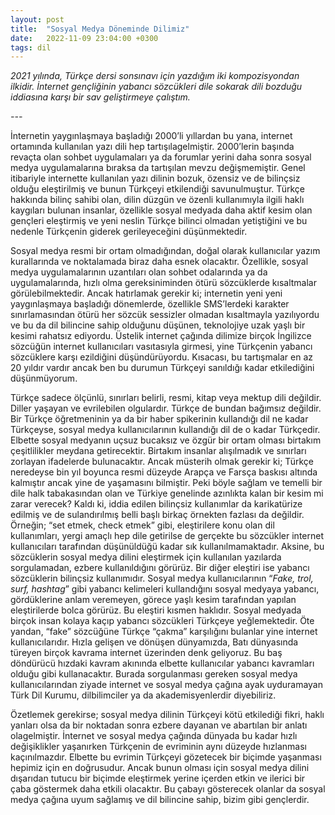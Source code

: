 ```yaml
---
layout: post
title:  "Sosyal Medya Döneminde Dilimiz"
date:   2022-11-09 23:04:00 +0300
tags: dil
---
```


_2021 yılında, Türkçe dersi sonsınavı için yazdığım iki kompozisyondan ilkidir. İnternet gençliğinin yabancı sözcükleri dile sokarak dili bozduğu iddiasına karşı bir sav geliştirmeye çalıştım._

_\---_

İnternetin yaygınlaşmaya başladığı 2000’li yıllardan bu yana, internet ortamında kullanılan yazı dili hep tartışılagelmiştir. 2000’lerin başında revaçta olan sohbet uygulamaları ya da forumlar yerini daha sonra sosyal medya uygulamalarına bıraksa da tartışılan mevzu değişmemiştir. Genel itibariyle internette kullanılan yazı dilinin bozuk, özensiz ve de bilinçsiz olduğu eleştirilmiş ve bunun Türkçeyi etkilendiği savunulmuştur. Türkçe hakkında bilinç sahibi olan, dilin düzgün ve özenli kullanımıyla ilgili haklı kaygıları bulunan insanlar, özellikle sosyal medyada daha aktif kesim olan gençleri eleştirmiş ve yeni neslin Türkçe bilinci olmadan yetiştiğini ve bu nedenle Türkçenin giderek gerileyeceğini düşünmektedir.

Sosyal medya resmi bir ortam olmadığından, doğal olarak kullanıcılar yazım kurallarında ve noktalamada biraz daha esnek olacaktır. Özellikle, sosyal medya uygulamalarının uzantıları olan sohbet odalarında ya da uygulamalarında, hızlı olma gereksiniminden ötürü sözcüklerde kısaltmalar görülebilmektedir. Ancak hatırlamak gerekir ki; internetin yeni yeni yaygınlaşmaya başladığı dönemlerde, özellikle SMS’lerdeki karakter sınırlamasından ötürü her sözcük sessizler olmadan kısaltmayla yazılıyordu ve bu da dil bilincine sahip olduğunu düşünen, teknolojiye uzak yaşlı bir kesimi rahatsız ediyordu. Üstelik internet çağında dilimize birçok İngilizce sözcüğün internet kullanıcıları vasıtasıyla girmesi, yine Türkçenin yabancı sözcüklere karşı ezildiğini düşündürüyordu. Kısacası, bu tartışmalar en az 20 yıldır vardır ancak ben bu durumun Türkçeyi sanıldığı kadar etkilediğini düşünmüyorum.

Türkçe sadece ölçünlü, sınırları belirli, resmi, kitap veya mektup dili değildir. Diller yaşayan ve evrilebilen olgulardır. Türkçe de bundan bağımsız değildir. Bir Türkçe öğretmeninin ya da bir haber spikerinin kullandığı dil ne kadar Türkçeyse, sosyal medya kullanıcılarının kullandığı dil de o kadar Türkçedir. Elbette sosyal medyanın uçsuz bucaksız ve özgür bir ortam olması birtakım çeşitlilikler meydana getirecektir. Birtakım insanlar alışılmadık ve sınırları zorlayan ifadelerde bulunacaktır. Ancak müsterih olmak gerekir ki; Türkçe neredeyse bin yıl boyunca resmi düzeyde Arapça ve Farsça baskısı altında kalmıştır ancak yine de yaşamasını bilmiştir. Peki böyle sağlam ve temelli bir dile halk tabakasından olan ve Türkiye genelinde azınlıkta kalan bir kesim mi zarar verecek? Kaldı ki, iddia edilen bilinçsiz kullanımlar da karikatürize edilmiş ve de sulandırılmış belli başlı birkaç örnekten fazlası da değildir. Örneğin; “set etmek, check etmek” gibi, eleştirilere konu olan dil kullanımları, yergi amaçlı hep dile getirilse de gerçekte bu sözcükler internet kullanıcıları tarafından düşünüldüğü kadar sık kullanılmamaktadır. Aksine, bu sözcüklerin sosyal medya dilini eleştirmek için kullanılan yazılarda sorgulamadan, ezbere kullanıldığını görürüz. Bir diğer eleştiri ise yabancı sözcüklerin bilinçsiz kullanımıdır. Sosyal medya kullanıcılarının “_Fake, trol, surf, hashtag_” gibi yabancı kelimeleri kullandığını sosyal medyaya yabancı, gördüklerine anlam veremeyen, görece yaşlı kesim tarafından yapılan eleştirilerde bolca görürüz. Bu eleştiri kısmen haklıdır. Sosyal medyada birçok insan kolaya kaçıp yabancı sözcükleri Türkçeye yeğlemektedir. Öte yandan, “fake” sözcüğüne Türkçe “çakma” karşılığını bulanlar yine internet kullanıcılarıdır. Hızla gelişen ve dönüşen dünyamızda, Batı dünyasında türeyen birçok kavrama internet üzerinden denk geliyoruz. Bu baş döndürücü hızdaki kavram akınında elbette kullanıcılar yabancı kavramları olduğu gibi kullanacaktır. Burada sorgulanması gereken sosyal medya kullanıcılarından ziyade internet ve sosyal medya çağına ayak uyduramayan Türk Dil Kurumu, dilbilimciler ya da akademisyenlerdir diyebiliriz.

Özetlemek gerekirse; sosyal medya dilinin Türkçeyi kötü etkilediği fikri, haklı yanları olsa da bir noktadan sonra ezbere dayanan ve abartılan bir anlatı olagelmiştir. İnternet ve sosyal medya çağında dünyada bu kadar hızlı değişiklikler yaşanırken Türkçenin de evriminin aynı düzeyde hızlanması kaçınılmazdır. Elbette bu evrimin Türkçeyi gözetecek bir biçimde yaşanması hepimiz için en doğrusudur. Ancak bunun olması için sosyal medya dilini dışarıdan tutucu bir biçimde eleştirmek yerine içerden etkin ve ilerici bir çaba göstermek daha etkili olacaktır. Bu çabayı gösterecek olanlar da sosyal medya çağına uyum sağlamış ve dil bilincine sahip, bizim gibi gençlerdir.